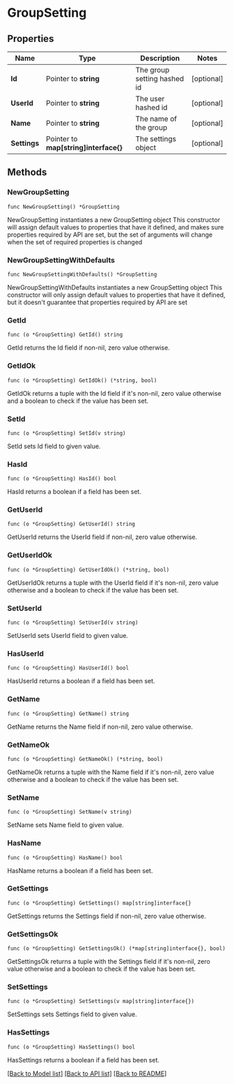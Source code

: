 # GroupSetting

## Properties

Name | Type | Description | Notes
------------ | ------------- | ------------- | -------------
**Id** | Pointer to **string** | The group setting hashed id | [optional] 
**UserId** | Pointer to **string** | The user hashed id | [optional] 
**Name** | Pointer to **string** | The name of the group | [optional] 
**Settings** | Pointer to **map[string]interface{}** | The settings object | [optional] 

## Methods

### NewGroupSetting

`func NewGroupSetting() *GroupSetting`

NewGroupSetting instantiates a new GroupSetting object
This constructor will assign default values to properties that have it defined,
and makes sure properties required by API are set, but the set of arguments
will change when the set of required properties is changed

### NewGroupSettingWithDefaults

`func NewGroupSettingWithDefaults() *GroupSetting`

NewGroupSettingWithDefaults instantiates a new GroupSetting object
This constructor will only assign default values to properties that have it defined,
but it doesn't guarantee that properties required by API are set

### GetId

`func (o *GroupSetting) GetId() string`

GetId returns the Id field if non-nil, zero value otherwise.

### GetIdOk

`func (o *GroupSetting) GetIdOk() (*string, bool)`

GetIdOk returns a tuple with the Id field if it's non-nil, zero value otherwise
and a boolean to check if the value has been set.

### SetId

`func (o *GroupSetting) SetId(v string)`

SetId sets Id field to given value.

### HasId

`func (o *GroupSetting) HasId() bool`

HasId returns a boolean if a field has been set.

### GetUserId

`func (o *GroupSetting) GetUserId() string`

GetUserId returns the UserId field if non-nil, zero value otherwise.

### GetUserIdOk

`func (o *GroupSetting) GetUserIdOk() (*string, bool)`

GetUserIdOk returns a tuple with the UserId field if it's non-nil, zero value otherwise
and a boolean to check if the value has been set.

### SetUserId

`func (o *GroupSetting) SetUserId(v string)`

SetUserId sets UserId field to given value.

### HasUserId

`func (o *GroupSetting) HasUserId() bool`

HasUserId returns a boolean if a field has been set.

### GetName

`func (o *GroupSetting) GetName() string`

GetName returns the Name field if non-nil, zero value otherwise.

### GetNameOk

`func (o *GroupSetting) GetNameOk() (*string, bool)`

GetNameOk returns a tuple with the Name field if it's non-nil, zero value otherwise
and a boolean to check if the value has been set.

### SetName

`func (o *GroupSetting) SetName(v string)`

SetName sets Name field to given value.

### HasName

`func (o *GroupSetting) HasName() bool`

HasName returns a boolean if a field has been set.

### GetSettings

`func (o *GroupSetting) GetSettings() map[string]interface{}`

GetSettings returns the Settings field if non-nil, zero value otherwise.

### GetSettingsOk

`func (o *GroupSetting) GetSettingsOk() (*map[string]interface{}, bool)`

GetSettingsOk returns a tuple with the Settings field if it's non-nil, zero value otherwise
and a boolean to check if the value has been set.

### SetSettings

`func (o *GroupSetting) SetSettings(v map[string]interface{})`

SetSettings sets Settings field to given value.

### HasSettings

`func (o *GroupSetting) HasSettings() bool`

HasSettings returns a boolean if a field has been set.


[[Back to Model list]](../README.md#documentation-for-models) [[Back to API list]](../README.md#documentation-for-api-endpoints) [[Back to README]](../README.md)


